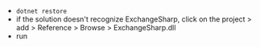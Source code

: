 ﻿- `dotnet restore`
- if the solution doesn't recognize ExchangeSharp, click on the project > add > Reference > Browse > ExchangeSharp.dll
- run
